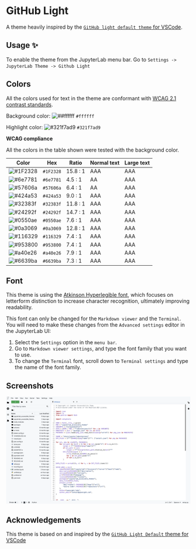 # GitHub Light

A theme heavily inspired by the [`GitHub light default theme` for VSCode](https://github.com/primer/github-vscode-theme).

## Usage ✨

To enable the theme from the JupyterLab menu bar. Go to `Settings -> JupyterLab Theme -> Github Light`

## Colors

All the colors used for text in the theme are conformant with [WCAG 2.1 contrast standards](https://www.w3.org/WAI/WCAG21/Understanding/contrast-minimum.html).

Background color: ![##ffffff](https://via.placeholder.com/20/#ffffff/#ffffff.png) `#ffffff`

Highlight color: ![#321f7ad9](https://via.placeholder.com/20/321f7ad9/321f7ad9.png) `#321f7ad9`

**WCAG compliance**

All the colors in the table shown were tested with the background color.

| Color                                                        | Hex       | Ratio    | Normal text | Large text |
| ------------------------------------------------------------ | --------- | -------- | ----------- | ---------- |
| ![#1F2328](https://via.placeholder.com/20/1F2328/1F2328.png) | `#1F2328` | 15.8 : 1 | AAA         | AAA        |
| ![#6e7781](https://via.placeholder.com/20/6e7781/6e7781.png) | `#6e7781` | 4.5 : 1  | AA          | AAA        |
| ![#57606a](https://via.placeholder.com/20/57606a/57606a.png) | `#57606a` | 6.4 : 1  | AA          | AAA        |
| ![#424a53](https://via.placeholder.com/20/424a53/424a53.png) | `#424a53` | 9.0 : 1  | AAA         | AAA        |
| ![#32383f](https://via.placeholder.com/20/32383f/32383f.png) | `#32383f` | 11.8 : 1 | AAA         | AAA        |
| ![#24292f](https://via.placeholder.com/20/24292f/24292f.png) | `#24292f` | 14.7 : 1 | AAA         | AAA        |
| ![#0550ae](https://via.placeholder.com/20/0550ae/0550ae.png) | `#0550ae` | 7.6 : 1  | AAA         | AAA        |
| ![#0a3069](https://via.placeholder.com/20/0a3069/0a3069.png) | `#0a3069` | 12.8 : 1 | AAA         | AAA        |
| ![#116329](https://via.placeholder.com/20/116329/116329.png) | `#116329` | 7.4 : 1  | AAA         | AAA        |
| ![#953800](https://via.placeholder.com/20/953800/953800.png) | `#953800` | 7.4 : 1  | AAA         | AAA        |
| ![#a40e26](https://via.placeholder.com/20/a40e26/a40e26.png) | `#a40e26` | 7.9 : 1  | AAA         | AAA        |
| ![#6639ba](https://via.placeholder.com/20/6639ba/6639ba.png) | `#6639ba` | 7.3 : 1  | AAA         | AAA        |

## Font

This theme is using the [Atkinson Hyperlegible font](https://brailleinstitute.org/freefont), which focuses on letterform distinction to increase character recognition, ultimately improving readability.

This font can only be changed for the `Markdown viewer` and the `Terminal`. You will need to make these changes from the `Advanced settings` editor in the JupyterLab UI:

1. Select the `Settings` option in the `menu bar`.
2. Go to `Markdown viewer settings`, and type the font family that you want to use.
3. To change the `Terminal` font, scroll down to `Terminal settings` and type the name of the font family.

## Screenshots

<img alt="JupyterLab GitHub Light screenshot" src="./images/screenshot.png"/>

## Acknowledgements

This theme is based on and inspired by the [`GitHub Light Default` theme for VSCode](https://github.com/primer/github-vscode-theme)
